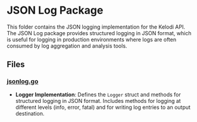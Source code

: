 # JSON Log Package

This folder contains the JSON logging implementation for the Kelodi API. The JSON Log package provides structured logging in JSON format, which is useful for logging in production environments where logs are often consumed by log aggregation and analysis tools.

## Files

### [jsonlog.go](jsonlog.go)

- **Logger Implementation**: Defines the `Logger` struct and methods for structured logging in JSON format. Includes methods for logging at different levels (info, error, fatal) and for writing log entries to an output destination.
